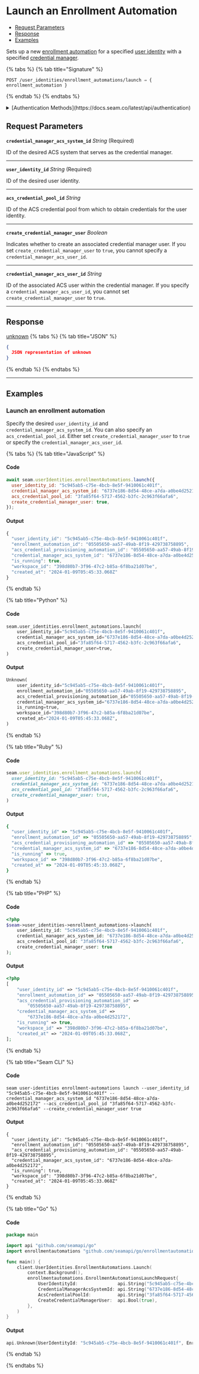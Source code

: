 # Launch an Enrollment Automation

- [Request Parameters](./#request-parameters)
- [Response](./#response)
- [Examples](./#examples)

Sets up a new [enrollment automation](https://docs.seam.co/latest/capability-guides/mobile-access-in-development/issuing-mobile-credentials-from-an-access-control-system) for a specified [user identity](https://docs.seam.co/latest/capability-guides/mobile-access-in-development/managing-mobile-app-user-accounts-with-user-identities#what-is-a-user-identity) with a specified [credential manager](https://docs.seam.co/latest/capability-guides/mobile-access-in-development/issuing-mobile-credentials-from-an-access-control-system).

{% tabs %}
{% tab title="Signature" %}
```
POST /user_identities/enrollment_automations/launch ⇒ { enrollment_automation }
```
{% endtab %}
{% endtabs %}

<details>

<summary>[Authentication Methods](https://docs.seam.co/latest/api/authentication)</summary>

- API key
- Personal access token
  <br>Must also include the `seam-workspace` header in the request.
</details>

## Request Parameters

**`credential_manager_acs_system_id`** *String* (Required)

ID of the desired ACS system that serves as the credential manager.

---

**`user_identity_id`** *String* (Required)

ID of the desired user identity.

---

**`acs_credential_pool_id`** *String*

ID of the ACS credential pool from which to obtain credentials for the user identity.

---

**`create_credential_manager_user`** *Boolean*

Indicates whether to create an associated credential manager user. If you set `create_credential_manager_user` to `true`, you cannot specify a `credential_manager_acs_user_id`.

---

**`credential_manager_acs_user_id`** *String*

ID of the associated ACS user within the credential manager. If you specify a `credential_manager_acs_user_id`, you cannot set `create_credential_manager_user` to `true`.

---


## Response

[unknown](./)
{% tabs %}
{% tab title="JSON" %}
```json
{
  JSON representation of unknown
}
```
{% endtab %}
{% endtabs %}

---

## Examples
  
### Launch an enrollment automation

Specify the desired `user_identity_id` and `credential_manager_acs_system_id`. You can also specify an `acs_credential_pool_id`. Either set `create_credential_manager_user` to `true` or specify the `credential_manager_acs_user_id`.

{% tabs %}
{% tab title="JavaScript" %}
#### Code

```javascript
await seam.userIdentities.enrollmentAutomations.launch({
  user_identity_id: "5c945ab5-c75e-4bcb-8e5f-9410061c401f",
  credential_manager_acs_system_id: "6737e186-8d54-48ce-a7da-a0be4d252172",
  acs_credential_pool_id: "3fa85f64-5717-4562-b3fc-2c963f66afa6",
  create_credential_manager_user: true,
});
```

#### Output

```javascript
{
  "user_identity_id": "5c945ab5-c75e-4bcb-8e5f-9410061c401f",
  "enrollment_automation_id": "05505650-aa57-49ab-8f19-429738758895",
  "acs_credential_provisioning_automation_id": "05505650-aa57-49ab-8f19-429738758895",
  "credential_manager_acs_system_id": "6737e186-8d54-48ce-a7da-a0be4d252172",
  "is_running": true,
  "workspace_id": "398d80b7-3f96-47c2-b85a-6f8ba21d07be",
  "created_at": "2024-01-09T05:45:33.068Z"
}
```
{% endtab %}

{% tab title="Python" %}
#### Code

```python
seam.user_identities.enrollment_automations.launch(
    user_identity_id="5c945ab5-c75e-4bcb-8e5f-9410061c401f",
    credential_manager_acs_system_id="6737e186-8d54-48ce-a7da-a0be4d252172",
    acs_credential_pool_id="3fa85f64-5717-4562-b3fc-2c963f66afa6",
    create_credential_manager_user=true,
)
```

#### Output

```python
Unknown(
    user_identity_id="5c945ab5-c75e-4bcb-8e5f-9410061c401f",
    enrollment_automation_id="05505650-aa57-49ab-8f19-429738758895",
    acs_credential_provisioning_automation_id="05505650-aa57-49ab-8f19-429738758895",
    credential_manager_acs_system_id="6737e186-8d54-48ce-a7da-a0be4d252172",
    is_running=true,
    workspace_id="398d80b7-3f96-47c2-b85a-6f8ba21d07be",
    created_at="2024-01-09T05:45:33.068Z",
)
```
{% endtab %}

{% tab title="Ruby" %}
#### Code

```ruby
seam.user_identities.enrollment_automations.launch(
  user_identity_id: "5c945ab5-c75e-4bcb-8e5f-9410061c401f",
  credential_manager_acs_system_id: "6737e186-8d54-48ce-a7da-a0be4d252172",
  acs_credential_pool_id: "3fa85f64-5717-4562-b3fc-2c963f66afa6",
  create_credential_manager_user: true,
)
```

#### Output

```ruby
{
  "user_identity_id" => "5c945ab5-c75e-4bcb-8e5f-9410061c401f",
  "enrollment_automation_id" => "05505650-aa57-49ab-8f19-429738758895",
  "acs_credential_provisioning_automation_id" => "05505650-aa57-49ab-8f19-429738758895",
  "credential_manager_acs_system_id" => "6737e186-8d54-48ce-a7da-a0be4d252172",
  "is_running" => true,
  "workspace_id" => "398d80b7-3f96-47c2-b85a-6f8ba21d07be",
  "created_at" => "2024-01-09T05:45:33.068Z",
}
```
{% endtab %}

{% tab title="PHP" %}
#### Code

```php
<?php
$seam->user_identities->enrollment_automations->launch(
    user_identity_id: "5c945ab5-c75e-4bcb-8e5f-9410061c401f",
    credential_manager_acs_system_id: "6737e186-8d54-48ce-a7da-a0be4d252172",
    acs_credential_pool_id: "3fa85f64-5717-4562-b3fc-2c963f66afa6",
    create_credential_manager_user: true
);
```

#### Output

```php
<?php
[
    "user_identity_id" => "5c945ab5-c75e-4bcb-8e5f-9410061c401f",
    "enrollment_automation_id" => "05505650-aa57-49ab-8f19-429738758895",
    "acs_credential_provisioning_automation_id" =>
        "05505650-aa57-49ab-8f19-429738758895",
    "credential_manager_acs_system_id" =>
        "6737e186-8d54-48ce-a7da-a0be4d252172",
    "is_running" => true,
    "workspace_id" => "398d80b7-3f96-47c2-b85a-6f8ba21d07be",
    "created_at" => "2024-01-09T05:45:33.068Z",
];
```
{% endtab %}

{% tab title="Seam CLI" %}
#### Code

```seam_cli
seam user-identities enrollment-automations launch --user_identity_id "5c945ab5-c75e-4bcb-8e5f-9410061c401f" --credential_manager_acs_system_id "6737e186-8d54-48ce-a7da-a0be4d252172" --acs_credential_pool_id "3fa85f64-5717-4562-b3fc-2c963f66afa6" --create_credential_manager_user true
```

#### Output

```seam_cli
{
  "user_identity_id": "5c945ab5-c75e-4bcb-8e5f-9410061c401f",
  "enrollment_automation_id": "05505650-aa57-49ab-8f19-429738758895",
  "acs_credential_provisioning_automation_id": "05505650-aa57-49ab-8f19-429738758895",
  "credential_manager_acs_system_id": "6737e186-8d54-48ce-a7da-a0be4d252172",
  "is_running": true,
  "workspace_id": "398d80b7-3f96-47c2-b85a-6f8ba21d07be",
  "created_at": "2024-01-09T05:45:33.068Z"
}
```
{% endtab %}

{% tab title="Go" %}
#### Code

```go
package main

import api "github.com/seamapi/go"
import enrollmentautomations "github.com/seamapi/go/enrollmentautomations"

func main() {
	client.UserIdentities.EnrollmentAutomations.Launch(
		context.Background(),
		enrollmentautomations.EnrollmentAutomationsLaunchRequest{
			UserIdentityId:               api.String("5c945ab5-c75e-4bcb-8e5f-9410061c401f"),
			CredentialManagerAcsSystemId: api.String("6737e186-8d54-48ce-a7da-a0be4d252172"),
			AcsCredentialPoolId:          api.String("3fa85f64-5717-4562-b3fc-2c963f66afa6"),
			CreateCredentialManagerUser:  api.Bool(true),
		},
	)
}
```

#### Output

```go
api.Unknown{UserIdentityId: "5c945ab5-c75e-4bcb-8e5f-9410061c401f", EnrollmentAutomationId: "05505650-aa57-49ab-8f19-429738758895", AcsCredentialProvisioningAutomationId: "05505650-aa57-49ab-8f19-429738758895", CredentialManagerAcsSystemId: "6737e186-8d54-48ce-a7da-a0be4d252172", IsRunning: true, WorkspaceId: "398d80b7-3f96-47c2-b85a-6f8ba21d07be", CreatedAt: "2024-01-09T05:45:33.068Z"}
```
{% endtab %}

{% endtabs %}


